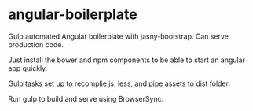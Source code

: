 # angular-boilerplate
Gulp automated Angular boilerplate with jasny-bootstrap. Can serve production code.

Just install the bower and npm components to be able to start an angular app quickly.

Gulp tasks set up to recomplie js, less, and pipe assets to dist folder.

Run gulp to build and serve using BrowserSync.
